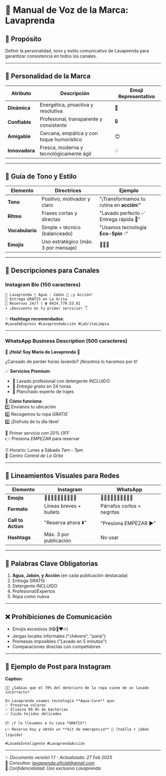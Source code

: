 # 🧺 Manual de Voz de la Marca: Lavaprenda

## 🎯 Propósito
Definir la personalidad, tono y estilo comunicativo de Lavaprenda para garantizar consistencia en todos los canales.

---

## 🌟 Personalidad de la Marca
| Atributo        | Descripción                                  | Emoji Representativo |
|-----------------|----------------------------------------------|----------------------|
| **Dinámica**    | Energética, proactiva y resolutiva          | 🚀                   |
| **Confiable**   | Profesional, transparente y consistente     | 🔒                   |
| **Amigable**    | Cercana, empática y con toque humorístico   | 😊                   |
| **Innovadora**  | Fresca, moderna y tecnológicamente ágil     | 💡                   |

---

## 📣 Guía de Tono y Estilo
| Elemento        | Directrices                                  | Ejemplo              |
|-----------------|----------------------------------------------|----------------------|
| **Tono**        | Positivo, motivador y claro                  | "¡Transformamos tu rutina en **acción**!" |
| **Ritmo**       | Frases cortas y directas                     | "Lavado perfecto ✅ Entrega rápida 🚚" |
| **Vocabulario** | Simple + técnico (balanceado)                | "Usamos tecnología **Eco-Spin** 💧" |
| **Emojis**      | Uso estratégico (máx. 3 por mensaje)         | 🧼✨🚀                |

---

## 📲 Descripciones para Canales

### Instagram Bio (150 caracteres)
`🧺 Lavaprenda | Agua 💧 Jabón 🧼 ¡y Acción!`  
`🚚 Entrega GRATIS en La Grita`  
`📅 Reservas 24/7 | ☎️ 0424.779.53.81`  
`⬇️ ¡Descuento en tu primer servicio! 👇`

✨ **Hashtags recomendados**:  
`#LavadoExpress #LavaprendaAcción #LaGritaLimpia`

---

### WhatsApp Business Description (500 caracteres)

🚀 **¡Hola! Soy María de Lavaprenda** 🧺  

¿Cansado de perder horas lavando? ¡Nosotros lo hacemos por ti!  

✅ **Servicios Premium**:  
- 🧺 Lavado profesional con detergente *INCLUIDO*  
- 🚚 *Entrega gratis* en 24 horas  
- 💼 Planchado experto de trajes  

📲 **Cómo funciona**:  
1️⃣ Envíanos tu ubicación  
2️⃣ Recogemos tu ropa *GRATIS*  
3️⃣ ¡Disfruta de tu día libre!  

🎁 *Primer servicio con 20% OFF*  
👉 Presiona *EMPEZAR* para reservar  

⏰ Horario: Lunes a Sábado 7am - 7pm  
📍 *Centro Central de La Grita*

---

## 🎨 Lineamientos Visuales para Redes

| Elemento | Instagram | WhatsApp |
|----------|-----------|----------|
| **Emojis** | 🧺🚀💧✨🔥✅📲🚚💼🎁 | 🧺🚀💧✨🔥✅📲🚚💼🎁 |
| **Formato** | Líneas breves + bullets | Párrafos cortos + negritas |
| **Call to Action** | "Reserva ahora ⬇️" | "Presiona EMPEZAR ▶️" |
| **Hashtags** | Máx. 3 por publicación | No usar |

---

## 🚨 Palabras Clave Obligatorias

1. **Agua, Jabón, y Acción** (en cada publicación destacada)
2. Entrega GRATIS
3. Detergente INCLUIDO
4. Profesional/Expertos
5. Ropa como nueva

---

## ❌ Prohibiciones de Comunicación

* Emojis excesivos (❗😅🙏❤️🔥)
* Jergas locales informales ("chévere", "pana")
* Promesas imposibles ("Lavado en 5 minutos")
* Comparaciones directas con competidores

---

## 📅 Ejemplo de Post para Instagram

**Caption**: 
```
🧼✨ ¿Sabías que el 70% del deterioro de la ropa viene de un lavado incorrecto?

En Lavaprenda usamos tecnología **Aqua-Care** que:
✅ Preserva colores
✅ Elimina 99.9% de bacterias
✅ Cuida tejidos delicados

📦 ¡Y lo llevamos a tu casa *GRATIS*!
👉 Reserva hoy y obtén un **kit de emergencia** 🎁 (toalla + jabón líquido)

#LavadoInteligente #LavaprendaAcción
```

---

✨ *Documento versión 1.1 - Actualizado: 27 Feb 2025*  
📧 *Consultas: lavaprenda.oficial@gmail.com*  
🔐 *Confidencialidad: Uso exclusivo Lavaprenda*
